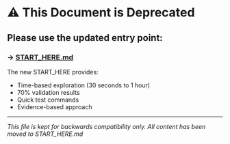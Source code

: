 # ⚠️ This Document is Deprecated

## Please use the updated entry point:

### → **[START_HERE.md](START_HERE.md)**

The new START_HERE provides:
- Time-based exploration (30 seconds to 1 hour)
- 70% validation results
- Quick test commands
- Evidence-based approach

---

*This file is kept for backwards compatibility only.*
*All content has been moved to START_HERE.md*